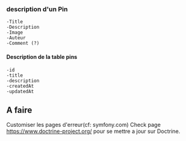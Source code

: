 ### description d'un Pin

    -Title
    -Description
    -Image
    -Auteur
    -Comment (?)

#### Description de la table pins

    -id
    -title
    -description
    -createdAt
    -updatedAt


## A faire

Customiser les pages d'erreur(cf: symfony.com)
Check page https://www.doctrine-project.org/ pour se mettre a jour sur Doctrine.